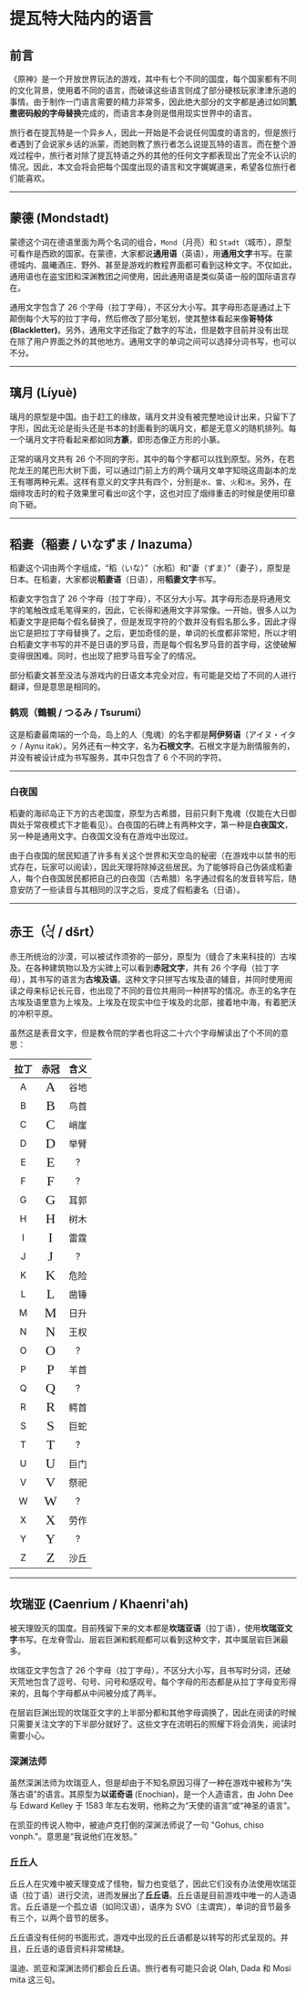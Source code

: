 # 提瓦特大陆内的语言

## 前言

《原神》是一个开放世界玩法的游戏，其中有七个不同的国度，每个国家都有不同的文化背景，使用着不同的语言，而破译这些语言则成了部分硬核玩家津津乐道的事情。由于制作一门语言需要的精力非常多，因此绝大部分的文字都是通过如同**凯撒密码般的字母替换**完成的，而语言本身则是借用现实世界中的语言。

旅行者在提瓦特是一个异乡人，因此一开始是不会说任何国度的语言的，但是旅行者遇到了会说家乡话的派蒙，而她则教了旅行者怎么说提瓦特的语言。而在整个游戏过程中，旅行者对除了提瓦特语之外的其他的任何文字都表现出了完全不认识的情况。因此，本文会将会把每个国度出现的语言和文字娓娓道来，希望各位旅行者们能喜欢。

--------------------------------------------------------------------------------
## 蒙德 (Mondstadt)

蒙德这个词在德语里面为两个名词的组合，`Mond`（月亮）和 `Stadt`（城市），原型可看作是西欧的国家。在蒙德，大家都说**通用语**（英语），用**通用文字**书写。在蒙德城内、晨曦酒庄、野外、甚至是游戏的教程界面都可看到这种文字。不仅如此，通用语也在盗宝团和深渊教团之间使用，因此通用语是类似英语一般的国际语言存在。

通用文字包含了 26 个字母（拉丁字母），不区分大小写。其字母形态是通过上下颠倒每个大写的拉丁字母，然后修改了部分笔划，使其整体看起来像**哥特体 (Blackletter)**。另外，通用文字还指定了数字的写法，但是数字目前并没有出现在除了用户界面之外的其他地方。通用文字的单词之间可以选择分词书写，也可以不分。

--------------------------------------------------------------------------------
## 璃月 (Líyuè)

璃月的原型是中国。由于赶工的缘故，璃月文并没有被完整地设计出来，只留下了字形，因此无论是街头还是书本的封面看到的璃月文，都是无意义的随机排列。每一个璃月文字符看起来都如同**方篆**，即形态像正方形的小篆。

正常的璃月文共有 26 个不同的字形，其中的每个字都可以找到原型。另外，在若陀龙王的尾巴形大树下面，可以通过门前上方的两个璃月文单字知晓这周副本的龙王有哪两种元素。这样有意义的文字共有四个，分别是`水`、`雷`、`火`和`冰`。另外，在烟绯攻击时的粒子效果里可看出`印`这个字，这也对应了烟绯重击的时候是使用印章向下砸。

--------------------------------------------------------------------------------
## 稻妻（稲妻 / いなずま / Inazuma）

稻妻这个词由两个字组成，“稻（いな）”（水稻）和“妻（ずま）”（妻子），原型是日本。在稻妻，大家都说**稻妻语**（日语），用**稻妻文字**书写。

稻妻文字包含了 26 个字母（拉丁字母），不区分大小写。其字母形态是将通用文字的笔触改成毛笔得来的，因此，它长得和通用文字非常像。一开始，很多人以为稻妻文字是把每个假名替换了，但是发现字符的个数并没有假名那么多，因此才得出它是把拉丁字母替换了。之后，更加奇怪的是，单词的长度都非常短，所以才明白稻妻文字书写的并不是日语的罗马音，而是每个假名罗马音的首字母，这使破解变得很困难。同时，也出现了把罗马音写全了的情况。

部分稻妻文甚至没法与游戏内的日语文本完全对应，有可能是交给了不同的人进行翻译，但是意思是相同的。

### 鹤观（鶴観 / つるみ / Tsurumi）

这是稻妻最南端的一个岛，岛上的人（鬼魂）的名字都是**阿伊努语**（アイヌ・イタㇰ / Aynu itak）。另外还有一种文字，名为**石根文字**。石根文字是为剧情服务的，并没有被设计成为书写服务，其中只包含了 6 个不同的字符。

--------------------------------------------------------------------------------
### 白夜国

稻妻的海祁岛正下方的古老国度，原型为古希腊，目前只剩下鬼魂（仅能在大日御舆处于常夜模式下才能看见）。白夜国的石碑上有两种文字，第一种是**白夜国文**，另一种是通用文字。白夜国文没有在游戏中出现过。

由于白夜国的居民知道了许多有关这个世界和天空岛的秘密（在游戏中以禁书的形式存在，玩家可以阅读），因此天理将除掉这些居民。为了能够将自己伪装成稻妻人，每个白夜国居民都把自己的白夜国（古希腊）名字通过假名的发音转写后，随意安防了一些读音与其相同的汉字之后，变成了假稻妻名（日语）。

--------------------------------------------------------------------------------
## 赤王（𓋔 / dšrt）

赤王所统治的沙漠，可以被试作须弥的一部分，原型为（缝合了未来科技的）古埃及。在各种建筑物以及方尖碑上可以看到**赤冠文字**，共有 26 个字母（拉丁字母），其书写的语言为**古埃及语**。这种文字只拼写古埃及语的辅音，并同时使用阅读之母来标记长元音，也出现了不同的音位共用同一种拼写的情况。赤王的名字在古埃及语里意为上埃及。上埃及在现实中位于埃及的北部，接着地中海，有着肥沃的冲积平原。

虽然这是表音文字，但是教令院的学者也将这二十六个字母解读出了个不同的意思：

<style>
    @font-face {
        font-family: DeshretNeue;
        src: url("../font/genshin-impact/DeshretNeue-Regular-1.001.otf") format("opentype");
    }
    .deshret-neue { font-family: DeshretNeue, serif; font-size: 1.5rem; }
</style>

|拉丁|赤冠|含义|
|:-:|:-:|:-:|
|A|<div class="deshret-neue">A</div>|谷地|
|B|<div class="deshret-neue">B</div>|鸟首|
|C|<div class="deshret-neue">C</div>|峭崖|
|D|<div class="deshret-neue">D</div>|举臂|
|E|<div class="deshret-neue">E</div>|?|
|F|<div class="deshret-neue">F</div>|?|
|G|<div class="deshret-neue">G</div>|耳郭|
|H|<div class="deshret-neue">H</div>|树木|
|I|<div class="deshret-neue">I</div>|雷霆|
|J|<div class="deshret-neue">J</div>|?|
|K|<div class="deshret-neue">K</div>|危险|
|L|<div class="deshret-neue">L</div>|凿锤|
|M|<div class="deshret-neue">M</div>|日升|
|N|<div class="deshret-neue">N</div>|王权|
|O|<div class="deshret-neue">O</div>|?|
|P|<div class="deshret-neue">P</div>|羊首|
|Q|<div class="deshret-neue">Q</div>|?|
|R|<div class="deshret-neue">R</div>|鳄首|
|S|<div class="deshret-neue">S</div>|巨蛇|
|T|<div class="deshret-neue">T</div>|?|
|U|<div class="deshret-neue">U</div>|巨门|
|V|<div class="deshret-neue">V</div>|祭祀|
|W|<div class="deshret-neue">W</div>|?|
|X|<div class="deshret-neue">X</div>|劳作|
|Y|<div class="deshret-neue">Y</div>|?|
|Z|<div class="deshret-neue">Z</div>|沙丘|

--------------------------------------------------------------------------------
## 坎瑞亚 (Caenrium / Khaenri'ah)

被天理毁灭的国度。目前残留下来的文本都是**坎瑞亚语**（拉丁语），使用**坎瑞亚文字**书写。在龙脊雪山、层岩巨渊和鹤观都可以看到这种文字，其中属层岩巨渊最多。

坎瑞亚文字包含了 26 个字母（拉丁字母），不区分大小写，且书写时分词，还破天荒地包含了逗号、句号、问号和感叹号。每个字母的形态都是从拉丁字母变形得来的，且每个字母都从中间被分成了两半。

在层岩巨渊出现的坎瑞亚文字的上半部分都和其他字母调换了，因此在阅读的时候只需要关注文字的下半部分就好了。这些文字在流明石的照耀下将会消失，阅读时需要小心。

### 深渊法师

虽然深渊法师为坎瑞亚人，但是却由于不知名原因习得了一种在游戏中被称为“失落古语”的语言。其原型为**以诺奇语** (Enochian)，是一个人造语言，由 John Dee 与 Edward Kelley 于 1583 年左右发明，他称之为“天使的语言”或“神圣的语言”。

在凯亚的传说人物中，被迪卢克打倒的深渊法师说了一句 "Gohus, chiso vonph."。意思是“我说他们在发怒。”

### 丘丘人

丘丘人在灾难中被天理变成了怪物，智力也变低了，因此它们没有办法使用坎瑞亚语（拉丁语）进行交流，进而发展出了**丘丘语**。丘丘语是目前游戏中唯一的人造语言。丘丘语是一个孤立语（如同汉语），语序为 SVO（主谓宾），单词的音节最多有三个，以两个音节的居多。

丘丘语没有任何的书面形式，游戏中出现的丘丘语都是以转写的形式呈现的。并且，丘丘语的语音资料非常稀缺。

温迪、凯亚和深渊法师们都会丘丘语。旅行者有可能只会说 Olah, Dada 和 Mosi mita 这三句。
